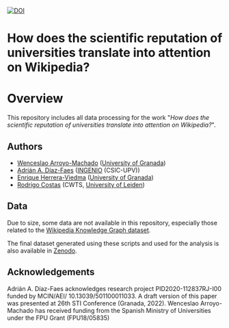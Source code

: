   [![DOI](https://zenodo.org/badge/DOI/10.5281/zenodo.8092586.svg)](https://doi.org/10.5281/zenodo.8092586)

# How does the scientific reputation of universities translate into attention on Wikipedia?

# Overview
This repository includes all data processing for the work "*How does the scientific reputation of universities translate into attention on Wikipedia?*".

## Authors
* [Wenceslao Arroyo-Machado](https://orcid.org/0000-0001-9437-8757) ([University of Granada](https://ror.org/04njjy449))
* [Adrián A. Díaz-Faes](https://orcid.org/0000-0003-1928-4608) ([INGENIO](https://ror.org/02rgtxm82) (CSIC-UPV))
* [Enrique Herrera-Viedma](https://orcid.org/0000-0002-7922-4984) ([University of Granada](https://ror.org/04njjy449))
* [Rodrigo Costas](https://orcid.org/0000-0002-7465-6462) (CWTS, [University of Leiden](https://ror.org/027bh9e22))

## Data
Due to size, some data are not available in this repository, especially those related to the [Wikipedia Knowledge Graph dataset](https://doi.org/10.5281/zenodo.6346899).

The final dataset generated using these scripts and used for the analysis is also available in [Zenodo](https://doi.org/10.5281/zenodo.8092480).

## Acknowledgements
Adrián A. Díaz-Faes acknowledges research project PID2020-112837RJ-I00 funded by MCIN/AEI/ 10.13039/501100011033. A draft version of this paper was presented at 26th STI Conference (Granada, 2022). Wenceslao Arroyo-Machado has received funding from the Spanish Ministry of Universities under the FPU Grant (FPU18/05835)

